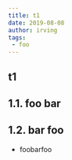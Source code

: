 ```yaml
---
title: t1
date: 2019-08-08
author: irving
tags:
 - foo
---
```


## t1

## 1.1. foo bar

## 1.2. bar foo
+ foobarfoo